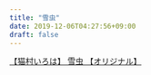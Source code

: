 ```yaml
---
title: "雪虫"
date: 2019-12-06T04:27:56+09:00
draft: false
---
```


<script type="application/javascript" src="https://embed.nicovideo.jp/watch/sm36045594/script?w=640&h=360"></script><noscript><a href="https://www.nicovideo.jp/watch/sm36045594">【猫村いろは】 雪虫 【オリジナル】</a></noscript>